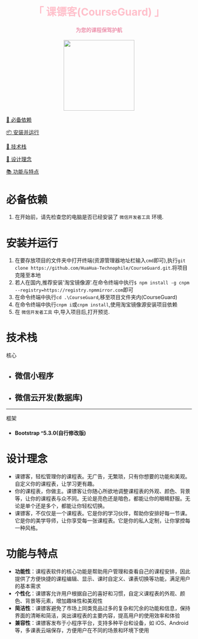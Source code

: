 <h1 align="center" style="color:pink;">「 课镖客(CourseGuard) 」</h1>

<h4 align="center" style="color:#ED93AD;">为您的课程保驾护航</h4>

<div style="display:flex;justify-content:center;"><img src="https://i.imgloc.com/2023/07/07/VppHfz.jpeg" style="width:20vw;" /></div>

[🐛 必备依赖](#必备依赖)

[📦 安装并运行](#安装并运行)

[👻 技术栈](#技术栈)

[📖 设计理念](#设计理念)

[📚 功能与特点](#功能与特点)

# 必备依赖

1. 在开始前，请先检查您的电脑是否已经安装了 `微信开发者工具` 环境.

# 安装并运行

1. 在要存放项目的文件夹中打开终端(资源管理器地址栏输入`cmd`即可),执行`git clone https://github.com/HuaHua-Technophile/CourseGuard.git`.将项目克隆至本地
2. 若人在国内,推荐安装'淘宝镜像源'.在命令终端中执行`$ npm install -g cnpm --registry=https://registry.npmmirror.com`即可
3. 在命令终端中执行`cd .\CourseGuard`,移至项目文件夹内(CourseGuard)
4. 在命令终端中执行`cnpm i`或`cnpm install`,使用淘宝镜像源安装项目依赖
5. 在 `微信开发者工具` 中,导入项目后,打开预览.

# 技术栈

核心

- ## 微信小程序
- ## 微信云开发(数据库)

---

框架

- #### Bootstrap ^5.3.0(自行修改版)

# 设计理念

- 课镖客，轻松管理你的课程表。无广告，无繁琐，只有你想要的功能和美观。自定义你的课程表，让学习更有趣。
- 你的课程表，你做主。课镖客让你随心所欲地调整课程表的外观、颜色、背景等，让你的课程表与众不同。无论是亮色还是暗色，都能让你的眼睛舒服。无论是单个还是多个，都能让你轻松切换。
- 课镖客，不仅仅是一个课程表。它是你的学习伙伴，帮助你安排好每一节课。它是你的美学导师，让你享受每一张课程表。它是你的私人定制，让你掌控每一种风格。

# 功能与特点

- **功能性**：课程表软件的核心功能是帮助用户管理和查看自己的课程安排，因此提供了方便快捷的课程编辑、显示、课时自定义、课表切换等功能，满足用户的基本需求
- **个性化**：课镖客允许用户根据自己的喜好和习惯，自定义课程表的外观、颜色、背景等元素，增加趣味性和美观性
- **简洁性**：课镖客避免了市场上同类竞品过多的复杂和冗余的功能和信息，保持界面的清晰和简洁，突出课程表的主要内容，提高用户的使用效率和体验
- **兼容性**：课镖客发布于小程序平台，支持多种平台和设备，如 iOS、Android 等，多课表云端保存，方便用户在不同的场景和环境下使用
